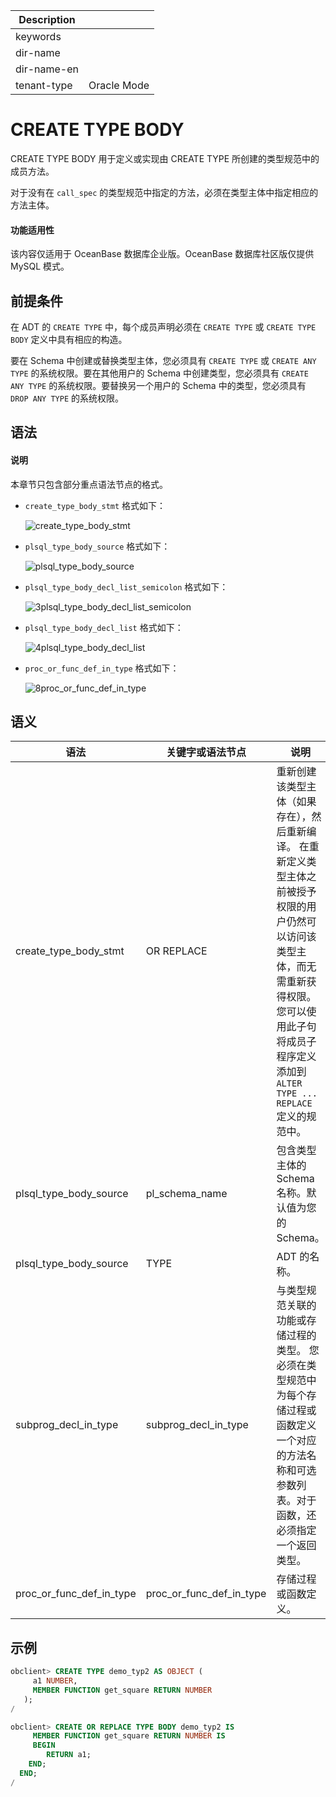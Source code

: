 | Description   |                 |
|---------------|-----------------|
| keywords      |                 |
| dir-name      |                 |
| dir-name-en   |                 |
| tenant-type   | Oracle Mode     |

# CREATE TYPE BODY

CREATE TYPE BODY 用于定义或实现由 CREATE TYPE 所创建的类型规范中的成员方法。

对于没有在 `call_spec` 的类型规范中指定的方法，必须在类型主体中指定相应的方法主体。

  <main id="notice" >
    <h4>功能适用性</h4>
    <p>该内容仅适用于 OceanBase 数据库企业版。OceanBase 数据库社区版仅提供 MySQL 模式。</p>
  </main>

前提条件 
-------------------------

在 ADT 的 `CREATE TYPE` 中，每个成员声明必须在 `CREATE TYPE` 或 `CREATE TYPE BODY` 定义中具有相应的构造。

要在 Schema 中创建或替换类型主体，您必须具有 `CREATE TYPE` 或 `CREATE ANY TYPE` 的系统权限。要在其他用户的 Schema 中创建类型，您必须具有 `CREATE ANY TYPE` 的系统权限。要替换另一个用户的 Schema 中的类型，您必须具有 `DROP ANY TYPE` 的系统权限。

语法 
-----------------------

  <main id="notice" type='explain'>
    <h4>说明</h4>
    <p>本章节只包含部分重点语法节点的格式。</p>
  </main>

* `create_type_body_stmt` 格式如下：

  ![create_type_body_stmt](https://help-static-aliyun-doc.aliyuncs.com/assets/img/zh-CN/2537384161/p245172.png)
  

* `plsql_type_body_source` 格式如下：

  ![plsql_type_body_source](https://help-static-aliyun-doc.aliyuncs.com/assets/img/zh-CN/3537384161/p245179.png)
  

* `plsql_type_body_decl_list_semicolon` 格式如下：

  ![3plsql_type_body_decl_list_semicolon](https://help-static-aliyun-doc.aliyuncs.com/assets/img/zh-CN/3537384161/p245181.png)
  

* `plsql_type_body_decl_list` 格式如下：

  ![4plsql_type_body_decl_list](https://help-static-aliyun-doc.aliyuncs.com/assets/img/zh-CN/3537384161/p245185.png)
  

* `proc_or_func_def_in_type` 格式如下：

  ![8proc_or_func_def_in_type](https://help-static-aliyun-doc.aliyuncs.com/assets/img/zh-CN/3537384161/p245191.png)
  




语义 
-----------------------



|            语法            |         关键字或语法节点         |                                                                           说明                                                                           |
|--------------------------|--------------------------|--------------------------------------------------------------------------------------------------------------------------------------------------------|
| create_type_body_stmt    | OR REPLACE               | 重新创建该类型主体（如果存在），然后重新编译。 在重新定义类型主体之前被授予权限的用户仍然可以访问该类型主体，而无需重新获得权限。 您可以使用此子句将成员子程序定义添加到 `ALTER TYPE ... REPLACE` 定义的规范中。 |
| plsql_type_body_source   | pl_schema_name           | 包含类型主体的 Schema 名称。默认值为您的 Schema。                                                                                                                       |
| plsql_type_body_source   | TYPE                     | ADT 的名称。                                                                                                                                               |
| subprog_decl_in_type     | subprog_decl_in_type     | 与类型规范关联的功能或存储过程的类型。 您必须在类型规范中为每个存储过程或函数定义一个对应的方法名称和可选参数列表。对于函数，还必须指定一个返回类型。                                                            |
| proc_or_func_def_in_type | proc_or_func_def_in_type | 存储过程或函数定义。                                                                                                                                             |



示例 
-----------------------

```sql
obclient> CREATE TYPE demo_typ2 AS OBJECT (
     a1 NUMBER, 
     MEMBER FUNCTION get_square RETURN NUMBER
   );
/

obclient> CREATE OR REPLACE TYPE BODY demo_typ2 IS
     MEMBER FUNCTION get_square RETURN NUMBER IS
     BEGIN
        RETURN a1;
    END; 
  END;
/
```


